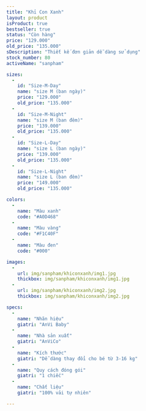 ```yaml
---
title: "Khỉ Con Xanh"
layout: product
isProduct: true
bestseller: true
status: "Còn hàng"
price: "129.000"
old_price: "135.000"
sDescription: "Thiết kế đơn giản dễ dàng sử dụng"
stock_number: 80
activeName: "sanpham"

sizes:
  -
    id: "Size-M-Day"
    name: "size M (ban ngày)"
    price: "129.000"
    old_price: "135.000"
  -
    id: "Size-M-Night"
    name: "size M (ban đêm)"
    price: "139.000"
    old_price: "135.000"
  -
    id: "Size-L-Day"
    name: "size L (ban ngày)"
    price: "139.000"
    old_price: "135.000"
  -
    id: "Size-L-Night"
    name: "size L (ban đêm)"
    price: "149.000"
    old_price: "135.000"

colors:
  -
    name: "Màu xanh"
    code: "#A0D468"
  -
    name: "Màu vàng"
    code: "#F1C40F"
  -
    name: "Màu đen"
    code: "#000"

images:
  -
    url: img/sanpham/khiconxanh/img1.jpg
    thickbox: img/sanpham/khiconxanh/img1.jpg
  -
    url: img/sanpham/khiconxanh/img2.jpg
    thickbox: img/sanpham/khiconxanh/img2.jpg

specs:
  -
    name: "Nhãn hiệu"
    giatri: "AnVi Baby"
  -
    name: "Nhà sản xuất"
    giatri: "AnViCo"
  -
    name: "Kích thước"
    giatri: "Dễ dàng thay đổi cho bé từ 3-16 kg"
  -
    name: "Quy cách đóng gói"
    giatri: "1 chiếc"
  -
    name: "Chất liệu"
    giatri: "100% vải tự nhiên"

---
```

